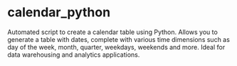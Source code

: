 # calendar_python
Automated script to create a calendar table using Python. Allows you to generate a table with dates, complete with various time dimensions such as day of the week, month, quarter, weekdays, weekends and more. Ideal for data warehousing and analytics applications.
